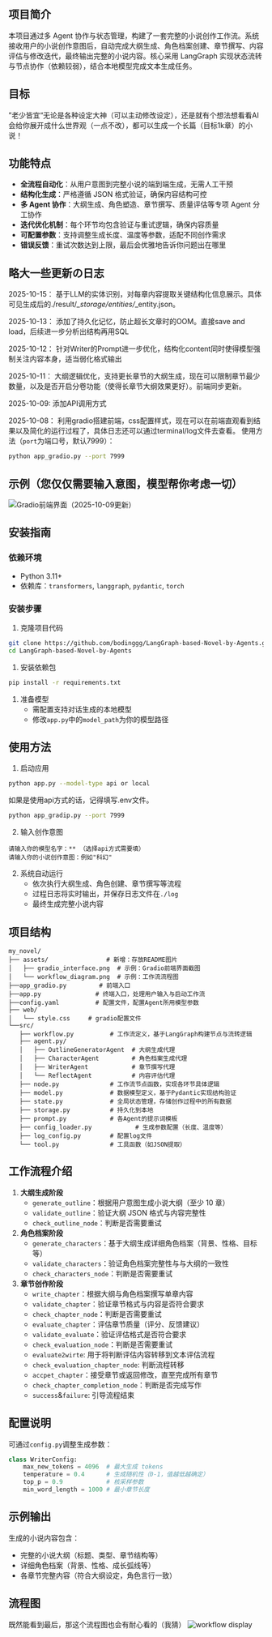 ## 项目简介

本项目通过多 Agent 协作与状态管理，构建了一套完整的小说创作工作流。系统接收用户的小说创作意图后，自动完成大纲生成、角色档案创建、章节撰写、内容评估与修改迭代，最终输出完整的小说内容。核心采用 LangGraph 实现状态流转与节点协作（依赖较弱），结合本地模型完成文本生成任务。

## 目标
”老少皆宜“无论是各种设定大神（可以主动修改设定），还是就有个想法想看看AI会给你展开成什么世界观（一点不改），都可以生成一个长篇（目标1k章）的小说！

## 功能特点

- **全流程自动化**：从用户意图到完整小说的端到端生成，无需人工干预
- **结构化生成**：严格遵循 JSON 格式验证，确保内容结构可控
- **多 Agent 协作**：大纲生成、角色塑造、章节撰写、质量评估等专项 Agent 分工协作
- **迭代优化机制**：每个环节均包含验证与重试逻辑，确保内容质量
- **可配置参数**：支持调整生成长度、温度等参数，适配不同创作需求
- **错误反馈**：重试次数达到上限，最后会优雅地告诉你问题出在哪里

## 略大一些更新の日志
2025-10-15：  基于LLM的实体识别，对每章内容提取关键结构化信息展示。具体可见生成后的./result/*_storage/entities/*_entity.json。

2025-10-13：  添加了持久化记忆，防止超长文章时的OOM。直接save and load，后续进一步分析出结构再用SQL

2025-10-12：  针对Writer的Prompt进一步优化，结构化content同时使得模型强制关注内容本身，适当弱化格式输出

2025-10-11：  大纲逻辑优化，支持更长章节的大纲生成，现在可以限制章节最少数量，以及是否开启分卷功能（使得长章节大纲效果更好）。前端同步更新。

2025-10-09:   添加API调用方式

2025-10-08： 利用gradio搭建前端，css配置样式，现在可以在前端直观看到结果以及简化的运行过程了，具体日志还可以通过terminal/log文件去查看。
使用方法（`port`为端口号，默认7999）：
```bash
python app_gradio.py --port 7999
```
## 示例（您仅仅需要输入意图，模型帮你考虑一切）
![Gradio前端界面（2025-10-09更新）](assets/outline_2.png)

## 安装指南

### 依赖环境

- Python 3.11+
- 依赖库：`transformers`, `langgraph`, `pydantic`, `torch`

### 安装步骤

1. 克隆项目代码

```bash
git clone https://github.com/bodinggg/LangGraph-based-Novel-by-Agents.git
cd LangGraph-based-Novel-by-Agents
```

1. 安装依赖包

```bash
pip install -r requirements.txt
```

1. 准备模型
   - 需配置支持对话生成的本地模型
   - 修改`app.py`中的`model_path`为你的模型路径

## 使用方法
1. 启动应用

```bash
python app.py --model-type api or local
```
如果是使用api方式的话，记得填写.env文件。
```bash
python app_gradip.py --port 7999
```

2. 输入创作意图

```plaintext
请输入你的模型名字：** （选择api方式需要填）
请输入你的小说创作意图：例如"科幻"
```

2. 系统自动运行
   - 依次执行大纲生成、角色创建、章节撰写等流程
   - 过程日志将实时输出，并保存日志文件在`./log`
   - 最终生成完整小说内容

## 项目结构

```plaintext
my_novel/
├── assets/                # 新增：存放README图片
│   ├── gradio_interface.png  # 示例：Gradio前端界面截图
│   └── workflow_diagram.png  # 示例：工作流流程图
├──app_gradio.py         # 前端入口
├──app.py               # 终端入口，处理用户输入与启动工作流
├──config.yaml          # 配置文件，配置Agent所用模型参数
├── web/                
│   └── style.css     # gradio配置文件
└──src/
   ├── workflow.py          # 工作流定义，基于LangGraph构建节点与流转逻辑
   ├── agent.py/
   │   ├── OutlineGeneratorAgent  # 大纲生成代理
   │   ├── CharacterAgent         # 角色档案生成代理
   │   ├── WriterAgent            # 章节撰写代理
   │   └── ReflectAgent           # 内容评估代理
   ├── node.py              # 工作流节点函数，实现各环节具体逻辑
   ├── model.py             # 数据模型定义，基于Pydantic实现结构验证
   ├── state.py             # 全局状态管理，存储创作过程中的所有数据
   ├── storage.py           # 持久化到本地
   ├── prompt.py            # 各Agent的提示词模板
   ├── config_loader.py            # 生成参数配置（长度、温度等）
   ├── log_config.py        # 配置log文件
   └── tool.py              # 工具函数（如JSON提取）
   ```

## 工作流程介绍

1. **大纲生成阶段**
   - `generate_outline`：根据用户意图生成小说大纲（至少 10 章）
   - `validate_outline`：验证大纲 JSON 格式与内容完整性
   - `check_outline_node`：判断是否需要重试
2. **角色档案阶段**
   - `generate_characters`：基于大纲生成详细角色档案（背景、性格、目标等）
   - `validate_characters`：验证角色档案完整性与与大纲的一致性
   - `check_characters_node`：判断是否需要重试
3. **章节创作阶段**
   - `write_chapter`：根据大纲与角色档案撰写单章内容
   - `validate_chapter`：验证章节格式与内容是否符合要求
   - `check_chapter_node`：判断是否需要重试
   - `evaluate_chapter`：评估章节质量（评分、反馈建议）
   - `validate_evaluate`：验证评估格式是否符合要求
   - `check_evaluation_node`：判断是否需要重试
   - `evaluate2wirte`: 用于将判断评估内容转移到文本评估流程
   - `check_evaluation_chapter_node`: 判断流程转移
   - `accpet_chapter`：接受章节或返回修改，直至完成所有章节
   - `check_chapter_completion_node`：判断是否完成写作
   - `success`&`failure`: 引导流程结束

## 配置说明

可通过`config.py`调整生成参数：

```python
class WriterConfig:
    max_new_tokens = 4096  # 最大生成 tokens
    temperature = 0.4      # 生成随机性（0-1，值越低越确定）
    top_p = 0.9            # 核采样参数
    min_word_length = 1000 # 最小章节长度
```

## 示例输出

生成的小说内容包含：

- 完整的小说大纲（标题、类型、章节结构等）
- 详细角色档案（背景、性格、成长弧线等）
- 各章节完整内容（符合大纲设定，角色言行一致）

## 流程图
既然能看到最后，那这个流程图也会有耐心看的（我猜）
![workflow display](assets/workflow_graph.png)
